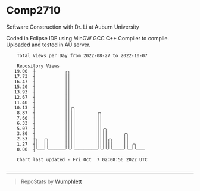 # Comp2710
Software Construction with Dr. Li at Auburn University

Coded in Eclipse IDE using MinGW GCC C++ Compiler to compile.
Uploaded and tested in AU server.

```
    Total Views per Day from 2022-08-27 to 2022-10-07

    Repository Views
   19.00  ┼           ╭╮
   17.73  ┤           ││
   16.47  ┤           ││
   15.20  ┤           ││
   13.93  ┤           ││
   12.67  ┤           ││
   11.40  ┤           ││
   10.13  ┤           ││╭╮
    8.87  ┤           ││││        ╭╮
    7.60  ┤           ││││        ││
    6.33  ┤           ││││        ││
    5.07  ┤           ││││        ││╭╮
    3.80  ┤           ││││        ││││      ╭╮
    2.53  ┼╮  ╭╮      ││││        ││││╭╮    ││
    1.27  ┤│  ││      ││││        ││││││    ││ ╭╮
    0.00  ┤╰──╯╰──────╯╰╯╰────────╯╰╯╰╯╰────╯╰─╯╰───

    Chart last updated - Fri Oct  7 02:08:56 2022 UTC
    
```

---

> RepoStats by [Wumphlett](https://github.com/Wumphlett)
